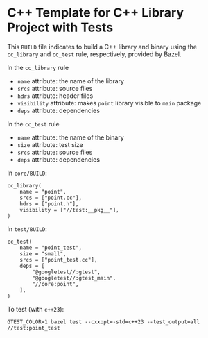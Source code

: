 # C++ Template for C++ Library Project with Tests

This `BUILD` file indicates to build a C++ library and binary using the `cc_library` and `cc_test` rule,
respectively, provided by Bazel.

In the `cc_library` rule
* `name` attribute: the name of the library
* `srcs` attribute: source files
* `hdrs` attribute: header files
* `visibility` attribute: makes `point` library visible to `main` package
* `deps` attribute: dependencies

In the `cc_test` rule
* `name` attribute: the name of the binary
* `size` attribute: test size
* `srcs` attribute: source files
* `deps` attribute: dependencies

In `core/BUILD`:
```
cc_library(
    name = "point",
    srcs = ["point.cc"],
    hdrs = ["point.h"],
    visibility = ["//test:__pkg__"],
)
```

In `test/BUILD`:
```
cc_test(
    name = "point_test",
    size = "small",
    srcs = ["point_test.cc"],
    deps = [
        "@googletest//:gtest",
        "@googletest//:gtest_main",
        "//core:point",
    ],
)
```

To test (with `c++23`):
```
GTEST_COLOR=1 bazel test --cxxopt=-std=c++23 --test_output=all //test:point_test
```
